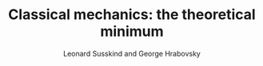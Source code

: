 ---
type      : book
author    : "Leonard Susskind and George Hrabovsky"
title     : "Classical mechanics: the theoretical minimum"
publisher : "Penguin Random House"
address   : "New York, NY"
year      : 2014-01-01
weblink   : https://www.amazon.de/Classical-Mechanics-Theoretical-Minimum/dp/0141976225
---